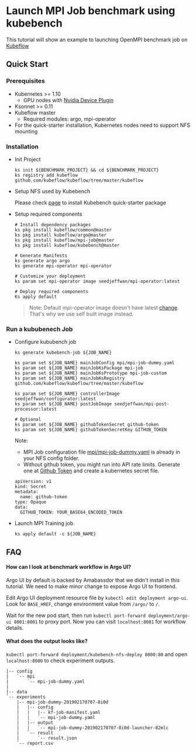 # Launch MPI Job benchmark using kubebench
This tutorial will show an example to launching OpenMPI benchmark job on [Kubeflow](https://github.com/kubeflow/kubeflow) 

## Quick Start

### Prerequisites

  - Kubernetes >= 1.10 
    - GPU nodes with [Nvidia Device Plugin](https://github.com/NVIDIA/k8s-device-plugin)
  - Ksonnet >= 0.11
  - Kubeflow master
    - Required modules: argo, mpi-operator
  - For the quick-starter installation, Kubernetes nodes need to support NFS mounting


### Installation

- Init Project

  ```
  ks init ${BENCHMARK_PROJECT} && cd ${BENCHMARK_PROJECT}
  ks registry add kubeflow github.com/kubeflow/kubeflow/tree/master/kubeflow
  ```

- Setup NFS used by Kubebench

  Please check [page](https://github.com/kubeflow/kubebench/blob/master/README.md#installation) to install Kubebench quick-starter package

- Setup required components
  ```
  # Install dependency packages 
  ks pkg install kubeflow/common@master
  ks pkg install kubeflow/argo@master
  ks pkg install kubeflow/mpi-job@master
  ks pkg install kubeflow/kubebench@master
  
  # Generate Manifests
  ks generate argo argo
  ks generate mpi-operator mpi-operator
  
  # Customize your deployment
  ks param set mpi-operator image seedjeffwan/mpi-operator:latest
  
  # Deploy required components
  Ks apply default
  ```
  > Note: Default mpi-operator image doesn't have latest [change](https://github.com/kubeflow/mpi-operator/pull/89). That's why we use self built image instead.

### Run a kububenech Job

- Configure kububench job
  ```
  ks generate kubebench-job ${JOB_NAME}
     
  ks param set ${JOB_NAME} mainJobConfig mpi/mpi-job-dummy.yaml
  ks param set ${JOB_NAME} mainJobKsPackage mpi-job
  ks param set ${JOB_NAME} mainJobKsPrototype mpi-job-custom
  ks param set ${JOB_NAME} mainJobKsRegistry github.com/kubeflow/kubeflow/tree/master/kubeflow
     
  ks param set ${JOB_NAME} controllerImage seedjeffwan/configurator:latest
  ks param set ${JOB_NAME} postJobImage seedjeffwan/mpi-post-processor:latest
  
  # Optional
  ks param set ${JOB_NAME} githubTokenSecret github-token
  ks param set ${JOB_NAME} githubTokenSecretKey GITHUB_TOKEN
  ```

  Note:
  * MPI Job configuration file [mpi/mpi-job-dummy.yaml](../../config/mpi/mpi-job-dummy.yaml) is already in your NFS config folder.  
  * Without github token, you might run into API rate limits. Generate one at [Github Token](https://github.com/settings/tokens) and create a kubernetes secret file.
   
  ```
  apiVersion: v1
  kind: Secret
  metadata:
    name: github-token
  type: Opaque
  data:
    GITHUB_TOKEN: YOUR_BASE64_ENCODED_TOKEN
  ```

- Launch MPI Training job
  ```
  ks apply default -c ${JOB_NAME}
  ```

## FAQ

#### How can I look at benchmark workflow in Argo UI? 

Argo UI by default is backed by Amabassdor that we didn't install in this tutorial. We need to make minor change to expose Argo UI to frontend. 

Edit Argo UI deployment resource file by `kubectl edit deployment argo-ui`. Look for `BASE_HREF`, change environment value from `/argo/` to `/`.

Wait for the new pod start, then run `kubectl port-forward deployment/argo-ui 8001:8001` to proxy port. Now you can visit `localhost:8001` for workflow details. 


#### What does the output looks like? 

`kubectl port-forward deployment/kubebench-nfs-deploy 8000:80` and open `localhost:8000` to check experiment outputs. 

```
|-- config
|   `-- mpi
|       `-- mpi-job-dummy.yaml
|
|-- data
`-- experiments
    |-- mpi-job-dummy-201902170707-8i0d
    |   |-- config
    |   |   |-- kf-job-manifest.yaml
    |   |   `-- mpi-job-dummy.yaml
    |   |-- output
    |   |   `-- mpi-job-dummy-201902170707-8i0d-launcher-82mlc
    |   `-- result
    |       `-- result.json
    `-- report.csv
```